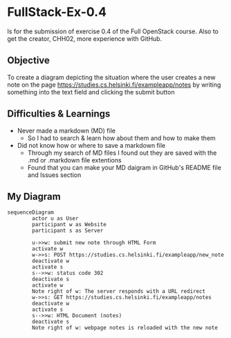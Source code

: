 # FullStack-Ex-0.4
Is for the submission of exercise 0.4 of the Full OpenStack course. Also to get the creator, CHH02, more experience with GitHub.

## Objective
To create a diagram depicting the situation where the user creates a new note on the page https://studies.cs.helsinki.fi/exampleapp/notes by writing something into the text field and clicking the submit button

## Difficulties & Learnings
- Never made a markdown (MD) file
  - So I had to search & learn how about them and how to make them
- Did not know how or where to save a markdown file
  - Through my search of MD files I found out they are saved with the .md or .markdown file extentions
  - Found that you can make your MD daigram in GitHub's README file and Issues section

## My Diagram

```mermaid
sequenceDiagram
        actor u as User
        participant w as Website
        participant s as Server

        u->>w: submit new note through HTML Form
        activate w
        w->>s: POST https://studies.cs.helsinki.fi/exampleapp/new_note
        deactivate w
        activate s
        s-->>w: status code 302
        deactivate s
        activate w
        Note right of w: The server responds with a URL redirect
        w->>s: GET https://studies.cs.helsinki.fi/exampleapp/notes
        deactivate w
        activate s
        s-->>w: HTML Document (notes)
        deactivate s
        Note right of w: webpage notes is reloaded with the new note
```
